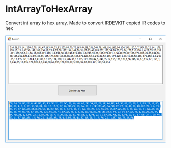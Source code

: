 # IntArrayToHexArray
Convert int array to hex array. Made to convert IRDEVKIT copied IR codes to hex

![alt text](https://github.com/kakopappa/IntArrayToHexArray/blob/master/Untitled.png)




